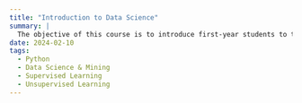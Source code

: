 ```yaml
---
title: "Introduction to Data Science"
summary: |
  The objective of this course is to introduce first-year students to the fundamentals of data science. It begins by covering the basics of essential data science techniques, including supervised learning methods such as linear regression, decision trees, and logistic regression. The course also explores unsupervised methods like clustering, and discusses techniques for addressing model overfitting and underfitting. In addition, students will learn advanced methods such as boosting and bagging to enhance model performance.
date: 2024-02-10
tags:
  - Python
  - Data Science & Mining
  - Supervised Learning
  - Unsupervised Learning
---
```

